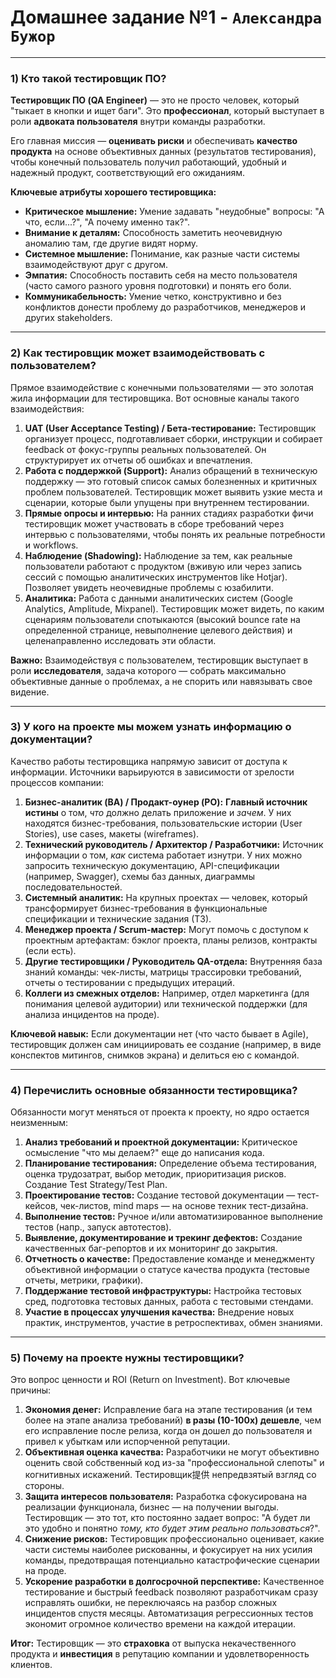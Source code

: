 # Домашнее задание №1 - `Александра Бужор`

---

### 1) Кто такой тестировщик ПО?

**Тестировщик ПО (QA Engineer)** — это не просто человек, который "тыкает в кнопки и ищет баги". Это **профессионал**, который выступает в роли **адвоката пользователя** внутри команды разработки.

Его главная миссия — **оценивать риски** и обеспечивать **качество продукта** на основе объективных данных (результатов тестирования), чтобы конечный пользователь получил работающий, удобный и надежный продукт, соответствующий его ожиданиям.

**Ключевые атрибуты хорошего тестировщика:**
*   **Критическое мышление:** Умение задавать "неудобные" вопросы: "А что, если...?", "А почему именно так?".
*   **Внимание к деталям:** Способность заметить неочевидную аномалию там, где другие видят норму.
*   **Системное мышление:** Понимание, как разные части системы взаимодействуют друг с другом.
*   **Эмпатия:** Способность поставить себя на место пользователя (часто самого разного уровня подготовки) и понять его боли.
*   **Коммуникабельность:** Умение четко, конструктивно и без конфликтов донести проблему до разработчиков, менеджеров и других stakeholders.

---

### 2) Как тестировщик может взаимодействовать с пользователем?

Прямое взаимодействие с конечными пользователями — это золотая жила информации для тестировщика. Вот основные каналы такого взаимодействия:

1.  **UAT (User Acceptance Testing) / Бета-тестирование:** Тестировщик организует процесс, подготавливает сборки, инструкции и собирает feedback от фокус-группы реальных пользователей. Он структурирует их отчеты об ошибках и впечатления.
2.  **Работа с поддержкой (Support):** Анализ обращений в техническую поддержку — это готовый список самых болезненных и критичных проблем пользователей. Тестировщик может выявить узкие места и сценарии, которые были упущены при внутреннем тестировании.
3.  **Прямые опросы и интервью:** На ранних стадиях разработки фичи тестировщик может участвовать в сборе требований через интервью с пользователями, чтобы понять их реальные потребности и workflows.
4.  **Наблюдение (Shadowing):** Наблюдение за тем, как реальные пользователи работают с продуктом (вживую или через запись сессий с помощью аналитических инструментов like Hotjar). Позволяет увидеть неочевидные проблемы с юзабилити.
5.  **Аналитика:** Работа с данными аналитических систем (Google Analytics, Amplitude, Mixpanel). Тестировщик может видеть, по каким сценариям пользователи спотыкаются (высокий bounce rate на определенной странице, невыполнение целевого действия) и целенаправленно исследовать эти области.

**Важно:** Взаимодействуя с пользователем, тестировщик выступает в роли **исследователя**, задача которого — собрать максимально объективные данные о проблемах, а не спорить или навязывать свое видение.

---

### 3) У кого на проекте мы можем узнать информацию о документации?

Качество работы тестировщика напрямую зависит от доступа к информации. Источники варьируются в зависимости от зрелости процессов компании:

1.  **Бизнес-аналитик (BA) / Продакт-оунер (PO):** **Главный источник истины** о том, *что* должно делать приложение и *зачем*. У них находятся бизнес-требования, пользовательские истории (User Stories), use cases, макеты (wireframes).
2.  **Технический руководитель / Архитектор / Разработчики:** Источник информации о том, *как* система работает изнутри. У них можно запросить техническую документацию, API-спецификации (например, Swagger), схемы баз данных, диаграммы последовательностей.
3.  **Системный аналитик:** На крупных проектах — человек, который трансформирует бизнес-требования в функциональные спецификации и технические задания (ТЗ).
4.  **Менеджер проекта / Scrum-мастер:** Могут помочь с доступом к проектным артефактам: бэклог проекта, планы релизов, контракты (если есть).
5.  **Другие тестировщики / Руководитель QA-отдела:** Внутренняя база знаний команды: чек-листы, матрицы трассировки требований, отчеты о тестировании с предыдущих итераций.
6.  **Коллеги из смежных отделов:** Например, отдел маркетинга (для понимания целевой аудитории) или технической поддержки (для анализа инцидентов на проде).

**Ключевой навык:** Если документации нет (что часто бывает в Agile), тестировщик должен сам инициировать ее создание (например, в виде конспектов митингов, снимков экрана) и делиться ею с командой.

---

### 4) Перечислить основные обязанности тестировщика?

Обязанности могут меняться от проекта к проекту, но ядро остается неизменным:

1.  **Анализ требований и проектной документации:** Критическое осмысление "что мы делаем?" еще до написания кода.
2.  **Планирование тестирования:** Определение объема тестирования, оценка трудозатрат, выбор методик, приоритизация рисков. Создание Test Strategy/Test Plan.
3.  **Проектирование тестов:** Создание тестовой документации — тест-кейсов, чек-листов, mind maps — на основе техник тест-дизайна.
4.  **Выполнение тестов:** Ручное и/или автоматизированное выполнение тестов (напр., запуск автотестов).
5.  **Выявление, документирование и трекинг дефектов:** Создание качественных баг-репортов и их мониторинг до закрытия.
6.  **Отчетность о качестве:** Предоставление команде и менеджменту объективной информации о статусе качества продукта (тестовые отчеты, метрики, графики).
7.  **Поддержание тестовой инфраструктуры:** Настройка тестовых сред, подготовка тестовых данных, работа с тестовыми стендами.
8.  **Участие в процессах улучшения качества:** Внедрение новых практик, инструментов, участие в ретроспективах, обмен знаниями.

---

### 5) Почему на проекте нужны тестировщики?

Это вопрос ценности и ROI (Return on Investment). Вот ключевые причины:

1.  **Экономия денег:** Исправление бага на этапе тестирования (и тем более на этапе анализа требований) **в разы (10-100x) дешевле**, чем его исправление после релиза, когда он дошел до пользователя и привел к убыткам или испорченной репутации.
2.  **Объективная оценка качества:** Разработчики не могут объективно оценить свой собственный код из-за "профессиональной слепоты" и когнитивных искажений. Тестировщик提供 непредвзятый взгляд со стороны.
3.  **Защита интересов пользователя:** Разработка сфокусирована на реализации функционала, бизнес — на получении выгоды. Тестировщик — это тот, кто постоянно задает вопрос: "А будет ли это удобно и понятно *тому, кто будет этим реально пользоваться*?".
4.  **Снижение рисков:** Тестировщик профессионально оценивает, какие части системы наиболее рискованны, и фокусирует на них усилия команды, предотвращая потенциально катастрофические сценарии на проде.
5.  **Ускорение разработки в долгосрочной перспективе:** Качественное тестирование и быстрый feedback позволяют разработчикам сразу исправлять ошибки, не переключаясь на разбор сложных инцидентов спустя месяцы. Автоматизация регрессионных тестов экономит огромное количество времени на каждой итерации.

**Итог:** Тестировщик — это **страховка** от выпуска некачественного продукта и **инвестиция** в репутацию компании и удовлетворенность клиентов.
